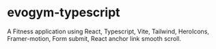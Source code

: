 # evogym-typescript
A Fitness application using React, Typescript, Vite, Tailwind, HeroIcons, Framer-motion, Form submit, React anchor link smooth scroll.
